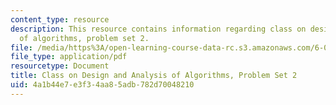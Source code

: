 ```yaml
---
content_type: resource
description: This resource contains information regarding class on design and analysis
  of algorithms, problem set 2.
file: /media/https%3A/open-learning-course-data-rc.s3.amazonaws.com/6-046j-design-and-analysis-of-algorithms-spring-2015/4a1b44e7e3f34aa85adb782d70048210_MIT6_046JS15_pset2.pdf
file_type: application/pdf
resourcetype: Document
title: Class on Design and Analysis of Algorithms, Problem Set 2
uid: 4a1b44e7-e3f3-4aa8-5adb-782d70048210
---
```

